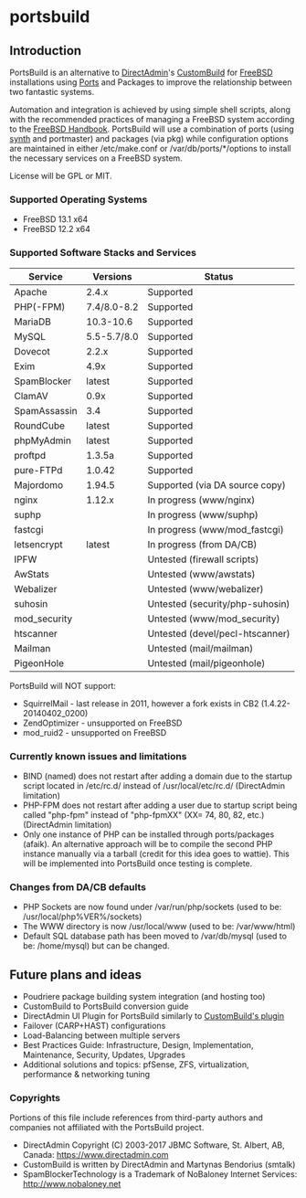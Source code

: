 # portsbuild

## Introduction
PortsBuild is an alternative to [DirectAdmin](https://www.directadmin.com)'s [CustomBuild](https://forum.directadmin.com/showthread.php?t=44743) for [FreeBSD](https://www.freebsd.org) installations using [Ports](http://www.freebsd.org/doc/en_US.ISO8859-1/books/handbook/ports-overview.html) and Packages to improve the relationship between two fantastic systems.

Automation and integration is achieved by using simple shell scripts, along with the recommended practices of managing a FreeBSD system according to the [FreeBSD Handbook](https://www.freebsd.org/handbook). PortsBuild will use a combination of ports (using [synth](https://github.com/jrmarino/synth) and portmaster) and packages (via pkg) while configuration options are maintained in either /etc/make.conf or /var/db/ports/*/options to install the necessary services on a FreeBSD system.

License will be GPL or MIT.

### Supported Operating Systems
* FreeBSD 13.1 x64
* FreeBSD 12.2 x64

### Supported Software Stacks and Services

Service 		| Versions      | Status
--------------- | ------------- | -------
Apache          | 2.4.x         | Supported
PHP(-FPM)       | 7.4/8.0-8.2   | Supported
MariaDB         | 10.3-10.6     | Supported
MySQL           | 5.5-5.7/8.0   | Supported
Dovecot         | 2.2.x         | Supported
Exim            | 4.9x          | Supported
SpamBlocker     | latest        | Supported
ClamAV          | 0.9x          | Supported
SpamAssassin    | 3.4           | Supported
RoundCube       | latest        | Supported
phpMyAdmin      | latest        | Supported
proftpd         | 1.3.5a        | Supported
pure-FTPd       | 1.0.42        | Supported
Majordomo       | 1.94.5        | Supported (via DA source copy)
nginx           | 1.12.x        | In progress (www/nginx)
suphp           |               | In progress (www/suphp)
fastcgi         |               | In progress (www/mod_fastcgi)
letsencrypt     | latest        | In progress (from DA/CB)
IPFW            |               | Untested (firewall scripts)
AwStats         |               | Untested (www/awstats)
Webalizer       |               | Untested (www/webalizer)
suhosin         |               | Untested (security/php-suhosin)
mod_security    |               | Untested (www/mod_security)
htscanner       |               | Untested (devel/pecl-htscanner)
Mailman         |               | Untested (mail/mailman)
PigeonHole      |               | Untested (mail/pigeonhole)


PortsBuild will NOT support:
* SquirrelMail - last release in 2011, however a fork exists in CB2 (1.4.22-20140402_0200)
* ZendOptimizer - unsupported on FreeBSD
* mod_ruid2 - unsupported on FreeBSD

### Currently known issues and limitations
* BIND (named) does not restart after adding a domain due to the startup script located in /etc/rc.d/ instead of /usr/local/etc/rc.d/ (DirectAdmin limitation)
* PHP-FPM does not restart after adding a user due to startup script being called "php-fpm" instead of "php-fpmXX" (XX= 74, 80, 82, etc.) (DirectAdmin limitation)
* Only one instance of PHP can be installed through ports/packages (afaik). An alternative approach will be to compile the second PHP instance manually via a tarball (credit for this idea goes to wattie). This will be implemented into PortsBuild once testing is complete.

### Changes from DA/CB defaults
* PHP Sockets are now found under /var/run/php/sockets (used to be: /usr/local/php%VER%/sockets)
* The WWW directory is now /usr/local/www (used to be: /var/www/html)
* Default SQL database path has been moved to /var/db/mysql (used to be: /home/mysql) but can be changed.

## Future plans and ideas
* Poudriere package building system integration (and hosting too)
* CustomBuild to PortsBuild conversion guide
* DirectAdmin UI Plugin for PortsBuild similarly to [CustomBuild's plugin](http://forum.directadmin.com/showthread.php?t=48989)
* Failover (CARP+HAST) configurations
* Load-Balancing between multiple servers
* Best Practices Guide: Infrastructure, Design, Implementation, Maintenance, Security, Updates, Upgrades
* Additional solutions and topics: pfSense, ZFS, virtualization, performance & networking tuning


### Copyrights
Portions of this file include references from third-party authors and companies not affiliated with the PortsBuild project.
* DirectAdmin Copyright (C) 2003-2017 JBMC Software, St. Albert, AB, Canada: https://www.directadmin.com
* CustomBuild is written by DirectAdmin and Martynas Bendorius (smtalk)
* SpamBlockerTechnology is a Trademark of NoBaloney Internet Services: http://www.nobaloney.net
